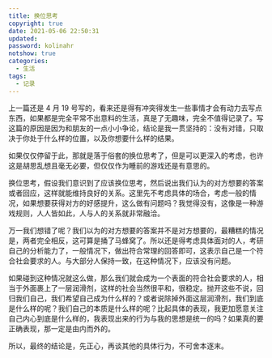 ```yaml
---
title: 换位思考
copyright: true
date: 2021-05-06 22:50:31
updated:
password: kolinahr
notshow: true
categories:
  - 生活
tags:
  - 记录
---
```


上一篇还是 4 月 19 号写的，看来还是得有冲突得发生一些事情才会有动力去写点东西，如果都是完全平常不出意料的生活，真是了无趣味，完全不值得记录了。写这篇的原因是因为和朋友的一点小小争论，结论是我一贯坚持的：没有对错，只取决于你处于什么样的位置，以及你想要什么样的结果。

如果仅仅停留于此，那就是落于俗套的换位思考了，但是可以更深入的考虑，也许这是胡思乱想且毫无必要，但仅仅作为睡前的游戏还是有意思的。

换位思考，假设我们意识到了应该换位思考，然后说出我们认为的对方想要的答案或者回应，这样就能维持良好的关系。这里先不考虑具体的场合，考虑一般的情况，如果想要获得对方的好感提升，这么做有问题吗？我觉得没有，这像是一种游戏规则，人人皆如此，人与人的关系就非常融洽。

万一我们想错了呢？我们以为的对方想要的答案并不是对方想要的，最糟糕的情况是，两者完全相反，这可算是捅了马蜂窝了。所以还是得考虑具体面对的人，考研自己的分析能力了，一般情况下，做出符合常理的回答即可，这表示自己是一个符合社会要求的人。与大部分人保持一致，在这种情况下，应该没有问题。

如果碰到这种情况就这么做，那么我们就会成为一个表面的符合社会要求的人，相当于外面裹上了一层润滑剂，这样的社会当然很平和，很稳定。抛开这些不说，回归我们自己，我们希望自己成为什么样的？或者说除掉外面这层润滑剂，我们到底是什么样的呢？我们自己的本质是什么样的呢？比起具体的表现，我更加愿意关注自己内心到底是什么样的，我表现出来的行为与我的思想是统一的吗？如果真的要正确表现，那一定是由内而外的。

所以，最终的结论是，先正心，再谈其他的具体行为，不可舍本逐末。 